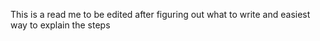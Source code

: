 This is a read me to be edited after figuring out what to write and easiest way to explain the steps

